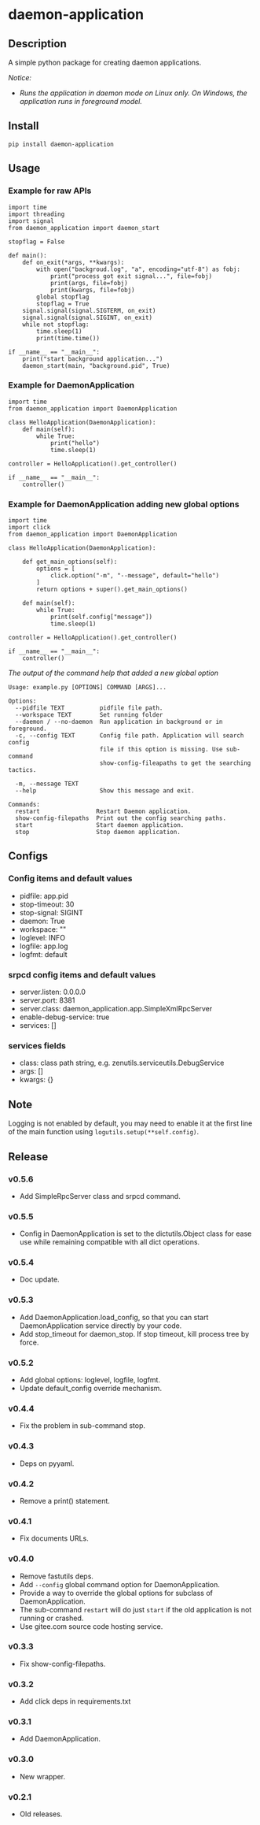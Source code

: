 # daemon-application

## Description

A simple python package for creating daemon applications.

*Notice:*

- *Runs the application in daemon mode on Linux only. On Windows, the application runs in foreground model.*


## Install

```
pip install daemon-application
```

## Usage

### Example for raw APIs

```
import time
import threading
import signal
from daemon_application import daemon_start

stopflag = False

def main():
    def on_exit(*args, **kwargs):
        with open("backgroud.log", "a", encoding="utf-8") as fobj:
            print("process got exit signal...", file=fobj)
            print(args, file=fobj)
            print(kwargs, file=fobj)
        global stopflag
        stopflag = True
    signal.signal(signal.SIGTERM, on_exit)
    signal.signal(signal.SIGINT, on_exit)
    while not stopflag:
        time.sleep(1)
        print(time.time())

if __name__ == "__main__":
    print("start background application...")
    daemon_start(main, "background.pid", True)
```

### Example for DaemonApplication

```
import time
from daemon_application import DaemonApplication

class HelloApplication(DaemonApplication):
    def main(self):
        while True:
            print("hello")
            time.sleep(1)

controller = HelloApplication().get_controller()

if __name__ == "__main__":
    controller()

```

### Example for DaemonApplication adding new global options

```
import time
import click
from daemon_application import DaemonApplication

class HelloApplication(DaemonApplication):

    def get_main_options(self):
        options = [
            click.option("-m", "--message", default="hello")
        ]
        return options + super().get_main_options()

    def main(self):
        while True:
            print(self.config["message"])
            time.sleep(1)

controller = HelloApplication().get_controller()

if __name__ == "__main__":
    controller()
```

*The output of the command help that added a new global option*

```
Usage: example.py [OPTIONS] COMMAND [ARGS]...

Options:
  --pidfile TEXT          pidfile file path.
  --workspace TEXT        Set running folder
  --daemon / --no-daemon  Run application in background or in foreground.
  -c, --config TEXT       Config file path. Application will search config
                          file if this option is missing. Use sub-command
                          show-config-fileapaths to get the searching tactics.

  -m, --message TEXT
  --help                  Show this message and exit.

Commands:
  restart                Restart Daemon application.
  show-config-filepaths  Print out the config searching paths.
  start                  Start daemon application.
  stop                   Stop daemon application.
```

## Configs

### Config items and default values

- pidfile: app.pid
- stop-timeout: 30
- stop-signal: SIGINT
- daemon: True
- workspace: ""
- loglevel: INFO
- logfile: app.log
- logfmt: default

### srpcd config items and default values

- server.listen: 0.0.0.0
- server.port: 8381
- server.class: daemon_application.app.SimpleXmlRpcServer
- enable-debug-service: true
- services: []

### services fields

- class: class path string, e.g. zenutils.serviceutils.DebugService
- args: []
- kwargs: {}


## Note

Logging is not enabled by default, you may need to enable it at the first line of the main function using `logutils.setup(**self.config)`.

## Release

### v0.5.6

- Add SimpleRpcServer class and srpcd command.

### v0.5.5

- Config in DaemonApplication is set to the dictutils.Object class for ease use while remaining compatible with all dict operations.

### v0.5.4

- Doc update.

### v0.5.3

- Add DaemonApplication.load_config, so that you can start DaemonApplication service directly by your code.
- Add stop_timeout for daemon_stop. If stop timeout, kill process tree by force.

### v0.5.2

- Add global options: loglevel, logfile, logfmt.
- Update default_config override mechanism.

### v0.4.4

- Fix the problem in sub-command stop.

### v0.4.3

- Deps on pyyaml.

### v0.4.2

- Remove a print() statement.

### v0.4.1

- Fix documents URLs.

### v0.4.0

- Remove fastutils deps.
- Add `--config` global command option for DaemonApplication.
- Provide a way to override the global options for subclass of DaemonApplication.
- The sub-command `restart` will do just `start` if the old application is not running or crashed.
- Use gitee.com source code hosting service.

### v0.3.3

- Fix show-config-filepaths.

### v0.3.2

- Add click deps in requirements.txt

### v0.3.1

- Add DaemonApplication.

### v0.3.0

- New wrapper.

### v0.2.1

- Old releases.
